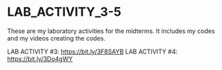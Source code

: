 # LAB_ACTIVITY_3-5

These are my laboratory activities for the midterms. It includes my codes and my videos creating the codes. 

LAB ACTIVITY #3: https://bit.ly/3F8SAYB
LAB ACTIVITY #4: https://bit.ly/3Do4gWY
